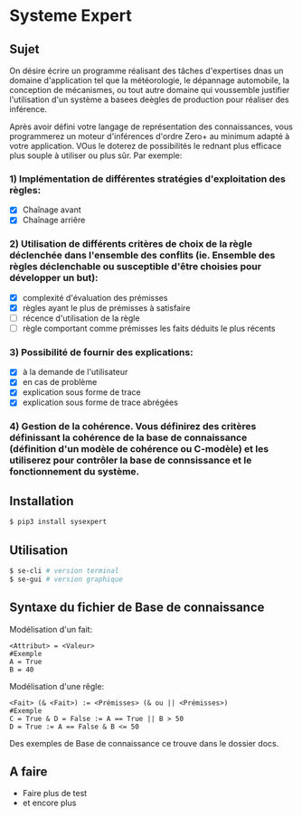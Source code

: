 # Systeme Expert

## Sujet

On désire écrire un programme réalisant des tâches d'expertises dnas un domaine d'application tel que la météorologie, le dépannage automobile, la conception de mécanismes, ou tout autre domaine qui voussemble justifier l'utilisation d'un système a basees deègles de production pour réaliser des inférence.

Après avoir défini votre langage de représentation des connaissances, vous programmerez un moteur d'inférences d'ordre Zero+ au minimum adapté à votre application. VOus le doterez de possibilités le rednant plus efficace plus souple à utiliser ou plus sûr. Par exemple:

### 1) Implémentation de différentes stratégies d'exploitation des règles:
- [x] Chaînage avant
- [x] Chaînage arriêre 

### 2) Utilisation de différents critères de choix de la règle déclenchée dans l'ensemble des conflits (ie. Ensemble des règles déclenchable ou susceptible d'être choisies pour développer un but):
- [x] complexité d'évaluation des prémisses
- [x] règles ayant le plus de prémisses à satisfaire
- [ ] récence d'utilisation de la règle
- [ ] règle comportant comme prémisses les faits déduits le plus récents

### 3) Possibilité de fournir des explications:
- [x] à la demande de l'utilisateur
- [x] en cas de problème
- [x] explication sous forme de trace
- [x] explication sous forme de trace abrégées

### 4) Gestion de la cohérence. Vous définirez des critères définissant la cohérence de la base de connaissance (définition d'un modèle de cohérence ou C-modèle) et les utiliserez pour contrôler la base de connsissance et le fonctionnement du système.



## Installation

```Bash
$ pip3 install sysexpert
```

## Utilisation

```Bash
$ se-cli # version terminal
$ se-gui # version graphique
```

## Syntaxe du fichier de Base de connaissance

Modélisation d'un fait:

```
<Attribut> = <Valeur>
#Exemple
A = True
B = 40
```

Modélisation d'une rêgle:

```
<Fait> (& <Fait>) := <Prémisses> (& ou || <Prémisses>)
#Exemple
C = True & D = False := A == True || B > 50
D = True := A == False & B <= 50
```

Des exemples de Base de connaissance ce trouve dans le dossier docs.

## A faire
- Faire plus de test
- et encore plus